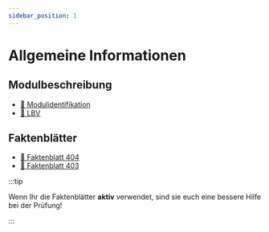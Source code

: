 ```yaml
---
sidebar_position: 1
---
```


# Allgemeine Informationen

## Modulbeschreibung

- [:paperclip: Modulidentifikation](https://drive.google.com/file/d/13RcyouuSxTd6UZUCP-Y9UcmyGdlPiZGQ/view)
- [:paperclip: LBV](https://drive.google.com/file/d/136Q5njndm681KO-w4Vzn0oGNA5VazImF/view)

## Faktenblätter

- [:paperclip: Faktenblatt 404](https://drive.google.com/file/d/131h3iXmzMGexMoQLhKLrC9qWRO1LgXd3/view)
- [:paperclip: Faktenblatt 403](https://drive.google.com/file/d/1318FFx6ZBkpmmFzr9xrpZc2zrfEvmjz5/view)

:::tip

Wenn Ihr die Faktenblätter **aktiv** verwendet, sind sie euch eine bessere Hilfe bei der Prüfung!

:::

